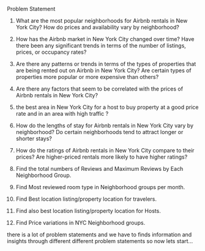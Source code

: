 Problem Statement

1.   What are the most popular neighborhoods for Airbnb rentals in New York City? How do prices and availability vary by neighborhood?

2.   How has the Airbnb market in New York City changed over time? Have there been any significant trends in terms of the number of listings, prices, or occupancy rates?

3.   Are there any patterns or trends in terms of the types of properties that are being rented out on Airbnb in New York City? Are certain types of properties more popular or more expensive than others?

4.   Are there any factors that seem to be correlated with the prices of Airbnb rentals in New York City?

5.   the best area in New York City for a host to buy property at a good price rate and in an area with high traffic ?

6.   How do the lengths of stay for Airbnb rentals in New York City vary by neighborhood? Do certain neighborhoods tend to attract longer or shorter stays?

7.   How do the ratings of Airbnb rentals in New York City compare to their prices? Are higher-priced rentals more likely to have higher ratings?

8. Find the total numbers of Reviews and Maximum Reviews by Each Neighborhood Group.

9. Find Most reviewed room type in Neighborhood groups per month.

10. Find Best location listing/property location for travelers.

11. Find also best location listing/property location for Hosts.

12. Find Price variations in NYC Neighborhood groups.

there is a lot of problem statements and we have to finds information and insights through different different problem statements so now lets start...


